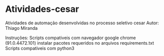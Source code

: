 # Atividades-cesar
Atividades de automação desenvolvidas no processo seletivo cesar
Autor: Thiago Miranda

Instruções:
Scripts compativeis com navegador google chrome (91.0.4472.101)
instalar pacotes requeridos no arquivos requirements.txt
Scripts compativeis com python3
